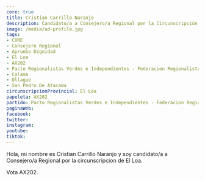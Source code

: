 ```yaml
---
core: true
title: Cristian Carrillo Naranjo
description: Candidato/a a Consejero/a Regional por la Circunscripción de El Loa
image: /media/ad-profile.jpg
tags:
- CORE
- Consejero Regional
- Apruebo Dignidad
- El Loa
- AX202
- Pacto Regionalistas Verdes e Independientes - Federacion Regionalista Verde Social - Independientes
- Calama
- Ollague
- San Pedro De Atacama
circunscripcionProvincial: El Loa
papeleta: AX202
partido: Pacto Regionalistas Verdes e Independientes - Federacion Regionalista Verde Social - Independientes
paginaWeb:
facebook:
twitter:
instagram:
youtube:
tiktok:
---
```

Hola, mi nombre es Cristian Carrillo Naranjo y soy candidato/a a Consejero/a Regional por la circunscripcion de El Loa.

Vota AX202.